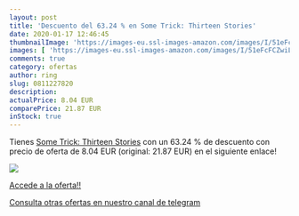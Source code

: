 ```yaml
---
layout: post
title: 'Descuento del 63.24 % en Some Trick: Thirteen Stories'
date: 2020-01-17 12:46:45
thumbnailImage: 'https://images-eu.ssl-images-amazon.com/images/I/51eFcFCZwiL._SL200_.jpg'
images: [ 'https://images-eu.ssl-images-amazon.com/images/I/51eFcFCZwiL._SL200_.jpg' ]
comments: true
category: ofertas
author: ring
slug: 0811227820
description:
actualPrice: 8.04 EUR
comparePrice: 21.87 EUR
inStock: true
---
```


Tienes [Some Trick: Thirteen Stories](https://www.amazon.com/dp/0811227820/?tag=redken08-20) con un 63.24 % de descuento con precio de oferta de 8.04 EUR (original: 21.87 EUR) en el siguiente enlace!

[![](https://images-eu.ssl-images-amazon.com/images/I/51eFcFCZwiL._SL200_.jpg)](https://www.amazon.com/dp/0811227820/?tag=redken08-20)

[Accede a la oferta!!](https://www.amazon.com/dp/0811227820/?tag=redken08-20)

[Consulta otras ofertas en nuestro canal de telegram](https://t.me/s/ofertas25)
